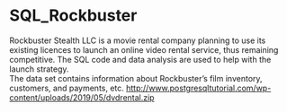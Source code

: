 # SQL_Rockbuster
Rockbuster Stealth LLC is a movie rental company planning to use its existing licences to launch an online video rental service, thus remaining competitive.
The SQL code and data analysis are used to help with the launch strategy.  
The data set contains information about Rockbuster’s film inventory, customers, and payments, etc. 
http://www.postgresqltutorial.com/wp-content/uploads/2019/05/dvdrental.zip
